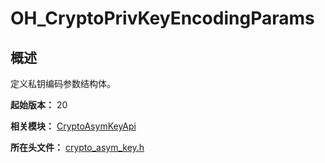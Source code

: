 # OH_CryptoPrivKeyEncodingParams

<!--Kit: Crypto Architecture Kit-->
<!--Subsystem: Security-->
<!--Owner: @zxz--3-->
<!--SE: @lanming-->
<!--TSE: @PAFT--> 

## 概述

定义私钥编码参数结构体。

**起始版本：** 20

**相关模块：** [CryptoAsymKeyApi](capi-cryptoasymkeyapi.md)

**所在头文件：** [crypto_asym_key.h](capi-crypto-asym-key-h.md)

